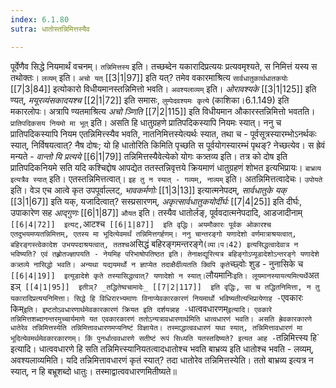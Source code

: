 ```yaml
---
index: 6.1.80
sutra: धातोस्तन्निमित्तस्यैव

---
```

   पूर्वेणैव सिद्धे नियमार्थं वचनम्। `तन्निमित्तस्य` इति। तच्छब्देन यकारादिप्रत्ययः प्रत्यवमृश्यते, स निमित्तं यस्य स तथोक्तः। `लव्यम्` इति। `अचो यत्`  [[3|1|97]]  इति यत्? तमेव वकारमाश्रित्य `सार्वधातुकार्थधातकयोः`  [[7|3|84]]  इत्योकारो विधीयमानस्तन्निमित्तो भवति। `अवश्यलाव्यम्` इति। _ओरावश्यके_ [[3|1|125]]  इति ण्यत्, _मयूरव्यंसकादयश्च_ [[2|1|72]]  इति समासः, `लुम्पेदवश्यमः कृत्ये` (काशिका।6.1.149) इति मकारलोपः। अत्रापि ण्यतमाश्रित्य _अचो ञ्णिति_ [[7|2|115]]  इति विधीयमान औकारस्तन्निमित्तो भवतति। `प्रातिपदिकसय नियमो मा भूत्` इति। असति हि धातुग्रहणे प्रातिपदिकस्यापि नियमः स्यात्। ननु च प्रातिपदिकस्यापि नियम एतन्निमित्त्स्यैव भवति, नातनिमित्तस्येत्यर्थः स्यात, तथा च - पूर्वसूत्रस्यारम्भोऽनर्थकः स्यात्, निर्विषयत्वात्? नैष दोषः; यो हि धातोरिति किमिति पृच्छति स पूर्वयोगस्यारम्भं पृथङ्? नेच्छत्येव। स ह्रेवं मन्यते - _वान्तो यि प्रत्यये_ [[6|1|79]]  तन्निमित्तस्यैवेत्येको योगः कत्र्तव्य इति। तत्र को दोष इति प्रातिपदिकनियमे सति यदि कश्चिद्दोष आपद्येत ततस्तन्निवृत्तये क्रियमाणं धातुग्रहणं शोभत इत्यभिप्रायः। `बाभ्रव्य इत्यत्रैव स्यात्` इति। एतस्तन्निमित्तत्वात्। `इह तु न स्यात् - गव्यम्, नाव्यम्` इति। अतन्निमित्तत्वादेचः। `उपोयते` इति। वेञ एच आत्वे कृत उपपूर्वाल्लट्, _भावकर्मणोः_ [[1|3|13]]  इत्यात्मनेपदम्, _सार्वधातुके यक्_ [[3|1|67]]  इति यक्, यजादित्वात्? सस्प्रसारणम्, _अकृत्सार्वधातुकयोर्दीर्घः_ [[7|4|25]]  इति दीर्घः, उपाकारेण सह _आद्गुणः_ [[6|1|87]]  `औयत` इति। तस्यैव धातोर्लङ्, पूर्ववदात्मनेपदादि, आडजादीनाम्`  [[6|4|72]]  इत्यट्, `आटश्च`  [[6|1|87]]  इति वृद्धिः। अयमौकारः पूर्वक ओकारश्च एतदुभयमप्यतन्निमित्तम्, एतस्य मा भूदित्येवमर्थं तन्निमित्तगर्हणम्। ननु चान्तरङ्गो यणादेशो वर्णमात्राश्रयत्वात्, बहिरङ्गस्त्वेकादेश उभयपदाश्रयत्वात्, ततश्च `असिद्धं बहिरङ्गमन्तरङ्गे` (व्या।प।42) इत्यसिद्धत्वादेवात्र न भविष्यति? एवं तह्र्रोतज्ज्ञापयति - नेयमिह परिभाषोपतिष्ठत इति। तेनाक्षद्यूरित्यत्र बहिङ्गोऽप्यूडादेशोऽन्तरङ्गे यणादेशे कत्र्तव्ये नासिद्धो भवति। अन्यथा यद्ययमर्थो न ज्ञाप्येत तदाक्षैर्दीव्यतति क्विपि कृते `च्छ्वोः शुड - नुनासिके च`  [[6|4|19]]  इत्यूडादेशे कृते तस्यासिद्धत्वात्? यणादेशो न स्यात्। `लौयमानिः` इति। लूयमानस्यायत्यमित्यर्थे `अत इञ्`  [[4|1|95]]  इतीञ्? _तद्धितेष्वचामादेः_ [[7|2|117]]  इति वृद्धिः, सा च तद्धितनिमित्ता, न तु यकारादिप्रत्ययनिमित्ता। सिद्धे हि विधिरारभ्यमाणः विनाप्येवकारकारणं नियमार्थो भविष्यतीत्यभिप्रायेणाह - `एवकारः किम्` इति। इष्टतोऽवधारणार्थमेवकारकारणं क्रियत इति दर्शयन्नाह - `धात्ववधारणम्` इत्यादि। एवकारे तन्निमित्तशब्दानन्तरमुच्चार्यमाणे यत एवकारकारणं ततोऽन्यत्रावधारणार्थमिति धात्वधारणं भवति। असति ह्रेवकारकारणे धातेरेव तन्निमित्तस्येति तन्निमित्तावधारणमप्यनिष्टं विज्ञायेत। तस्माद्धात्ववधारणं यथा स्यात्, तन्निमित्तावधारणं मा भूदित्येवमर्थमेवकारकारणम्। किं पुनर्धात्ववधारणे सतीष्टं रूपं सिध्यति यतस्तदिष्यते? इत्यत आह - `तन्निमित्त्स्य हि` इत्यादि। धात्ववधारणे हि सति तन्निमित्त्स्यानियतत्वादधातोश्च भवति बाभ्रव्य इति धातोश्च भवति - लव्यम्, अवश्यलाव्यमिति। यदि तन्निमित्तावधारणं कृतं स्यात्? तदा धातोरेव तन्निमित्तस्येति। ततो बाभ्रव्य इत्यत्र न स्यात्, न हि बभ्रूशब्दो धातुः। तस्माद्वात्ववधारणमितीष्यते॥